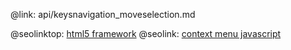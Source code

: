 @link: api/keysnavigation_moveselection.md

@seolinktop: [html5 framework](https://webix.com)
@seolink: [context menu javascript](https://webix.com/widget/contextmenu/)